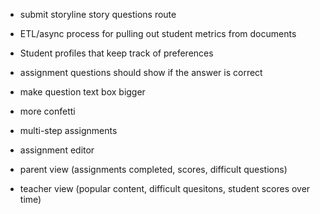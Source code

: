 - submit storyline story questions route

- ETL/async process for pulling out student metrics from documents
- Student profiles that keep track of preferences

- assignment questions should show if the answer is correct
- make question text box bigger
- more confetti
- multi-step assignments
- assignment editor
- parent view (assignments completed, scores, difficult questions)
- teacher view (popular content, difficult quesitons, student scores over time)